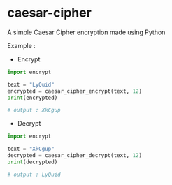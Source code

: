 # caesar-cipher
A simple Caesar Cipher encryption made using Python


Example :
- Encrypt
```py
import encrypt

text = "LyQuid"
encrypted = caesar_cipher_encrypt(text, 12)
print(encrypted)

# output : XkCgup
```

- Decrypt
```py
import encrypt

text = "XkCgup"
decrypted = caesar_cipher_decrypt(text, 12)
print(decrypted)

# output : LyQuid
```

